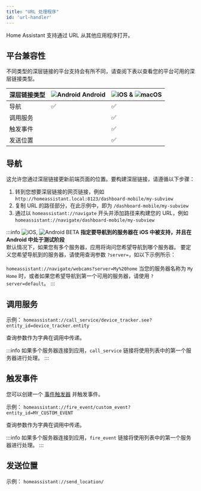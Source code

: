 ```yaml
---
title: "URL 处理程序"
id: 'url-handler'
---
```


Home Assistant 支持通过 URL 从其他应用程序打开。

## 平台兼容性

不同类型的深层链接的平台支持会有所不同，请查阅下表以查看您的平台可用的深层链接类型。

<table className="core-table">
  <thead>
    <tr>
      <th><strong>深层链接类型</strong></th>
      <th><img alt="Android" src="/assets/android.svg" /> Android</th>
      <th><img alt="iOS" src="/assets/iOS.svg" /> & <img alt="macOS" src="/assets/macOS.svg" /></th>
      </tr>
  </thead>
    <tbody>
      <tr>
        <td>导航</td>
        <td>✅</td>
        <td>✅</td>
      </tr>
      <tr>
        <td>调用服务</td>
        <td></td>
        <td>✅</td>
      </tr>
        <tr>
        <td>触发事件</td>
        <td></td>
        <td>✅</td>
      </tr>
        <tr>
        <td>发送位置</td>
        <td></td>
        <td>✅</td>
      </tr>
    </tbody>
</table>

## 导航
这允许您通过深层链接更新前端页面的位置。要构建深层链接，请遵循以下步骤：

1. 转到您想要深层链接的网页链接，例如 `http://homeassistant.local:8123/dashboard-mobile/my-subview`
2. 复制 URL 的路径部分，在此示例中，即为 `/dashboard-mobile/my-subview`
3. 通过以 `homeassistant://navigate` 开头并添加路径来构建您的 URL，例如 `homeassistant://navigate/dashboard-mobile/my-subview`

:::info
![iOS](/assets/iOS.svg), ![Android](/assets/android.svg) <span class='beta'>BETA</span> **指定要导航到的服务器在 iOS 中被支持，并且在 Android 中处于测试阶段**<br />
默认情况下，如果您有多个服务器，应用将询问您希望导航到哪个服务器。
要定义您希望导航到的服务器，请使用查询参数 `?server=`，如以下示例所示：<br /><br />
`homeassistant://navigate/webcams?server=My%20home` 当您的服务器名称为 `My Home` 时，或者如果您希望导航到第一个可用的服务器，请使用 `?server=default`。
:::

## 调用服务
示例： `homeassistant://call_service/device_tracker.see?entity_id=device_tracker.entity`

查询参数作为字典在调用中传递。

:::info
如果多个服务器连接到应用，`call_service` 链接将使用列表中的第一个服务器进行处理。
:::

## 触发事件
您可以创建一个 [事件触发器](https://www.home-assistant.io/docs/automation/trigger/#event-trigger) 并触发事件。

示例： `homeassistant://fire_event/custom_event?entity_id=MY_CUSTOM_EVENT`

查询参数作为字典在调用中传递。

:::info
如果多个服务器连接到应用，`fire_event` 链接将使用列表中的第一个服务器进行处理。
:::

## 发送位置
示例： `homeassistant://send_location/`
